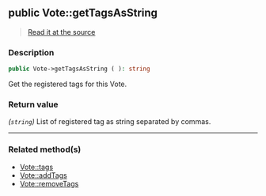 ## public Vote::getTagsAsString

> [Read it at the source](https://github.com/julien-boudry/Condorcet/blob/master/src/Vote.php#L276)

### Description    

```php
public Vote->getTagsAsString ( ): string
```

Get the registered tags for this Vote.
    

### Return value   

*(`string`)* List of registered tag as string separated by commas.


---------------------------------------

### Related method(s)      

* [Vote::tags](/Docs/api-reference/Vote%20Class/Vote--tags.md)    
* [Vote::addTags](/Docs/api-reference/Vote%20Class/Vote--addTags.md)    
* [Vote::removeTags](/Docs/api-reference/Vote%20Class/Vote--removeTags.md)    
